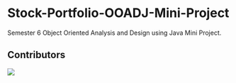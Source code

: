 # Stock-Portfolio-OOADJ-Mini-Project
Semester 6 Object Oriented Analysis and Design using Java Mini Project.

## Contributors
<a href="https://github.com/Hemabhushan-r/OOADJ-Mini-Project/graphs/contributors">
  <img src="https://contrib.rocks/image?repo=Hemabhushan-r/OOADJ-Mini-Project" />
</a>

